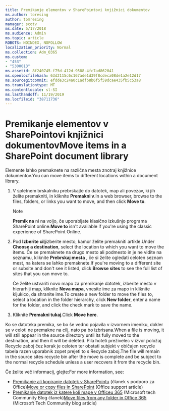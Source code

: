 ```yaml
---
title: Premikanje elementov v SharePointovi knjižnici dokumentov
ms.author: toresing
author: tomresing
manager: scotv
ms.date: 5/17/2018
ms.audience: Admin
ms.topic: article
ROBOTS: NOINDEX, NOFOLLOW
localization_priority: Normal
ms.collection: Adm_O365
ms.custom:
- "453"
- "5300013"
ms.assetid: 8f240745-f75d-412d-9588-4fc7ad862041
ms.openlocfilehash: 63d2115c6c167ade1d39f8cdeca08de1a2e12d17
ms.sourcegitcommit: efdde3c24a0c1adfb8b6f5f59dcae435fb5c53a8
ms.translationtype: MT
ms.contentlocale: sl-SI
ms.lasthandoff: 11/19/2019
ms.locfileid: "38711736"
---
```

# <a name="move-items-in-a-sharepoint-document-library"></a><span data-ttu-id="03e43-102">Premikanje elementov v SharePointovi knjižnici dokumentov</span><span class="sxs-lookup"><span data-stu-id="03e43-102">Move items in a SharePoint document library</span></span>

<span data-ttu-id="03e43-103">Elemente lahko premaknete na različna mesta znotraj knjižnice dokumentov.</span><span class="sxs-lookup"><span data-stu-id="03e43-103">You can move items to different locations within a document library.</span></span>
  
1. <span data-ttu-id="03e43-104">V spletnem brskalniku prebrskajte do datotek, map ali povezav, ki jih želite premakniti, in kliknite **Premakni v**.</span><span class="sxs-lookup"><span data-stu-id="03e43-104">In a web browser, browse to the files, folders, or links you want to move, and then click **Move to**.</span></span>

    > [!NOTE]
    > <span data-ttu-id="03e43-105">**Premik na** ni na voljo, če uporabljate klasično izkušnjo programa SharePoint online.</span><span class="sxs-lookup"><span data-stu-id="03e43-105">**Move to** isn't available if you're using the classic experience of SharePoint Online.</span></span>
  
2. <span data-ttu-id="03e43-106">Pod **Izberite cilj**izberite mesto, kamor želite premakniti artikle.</span><span class="sxs-lookup"><span data-stu-id="03e43-106">Under **Choose a destination**, select the location to which you want to move the items.</span></span> <span data-ttu-id="03e43-107">Če se premaknete na drugo mesto ali podmesto in je ne vidite na seznamu, kliknite **Prebrskaj mesta** , če si želite ogledati celoten seznam mest, na katera se lahko premaknete.</span><span class="sxs-lookup"><span data-stu-id="03e43-107">If you're moving to a different site or subsite and don't see it listed, click **Browse sites** to see the full list of sites that you can move to.</span></span>

    <span data-ttu-id="03e43-108">Če želite ustvariti novo mapo za premikanje datotek, izberite mesto v hierarhiji map, kliknite **Nova mapa**, vnesite ime za mapo in kliknite kljukico, da shranite ime.</span><span class="sxs-lookup"><span data-stu-id="03e43-108">To create a new folder to move the files to, select a location in the folder hierarchy, click **New folder**, enter a name for the folder, and click the check mark to save the name.</span></span>

3. <span data-ttu-id="03e43-109">Kliknite **Premakni tukaj**.</span><span class="sxs-lookup"><span data-stu-id="03e43-109">Click **Move here**.</span></span>

 <span data-ttu-id="03e43-110">Ko se datoteka premika, se bo še vedno pojavila v izvornem imeniku, dokler se v celoti ne premakne na cilj, nato pa bo izbrisana.</span><span class="sxs-lookup"><span data-stu-id="03e43-110">When a file is moving, it will still appear in the source directory until its fully moved to the destination, and then it will be deleted.</span></span> <span data-ttu-id="03e43-111">Pila hoteti preživelec v izvor položaj Recycle zaboj čez korak je celoten ter obstati subjekt v običajen recycle tabela razen uporabnik zopet prejeti to s Recycle zaboj.</span><span class="sxs-lookup"><span data-stu-id="03e43-111">The file will remain in the source sites recycle bin after the move is complete and be subject to the normal recycle schedule unless a user recovers it from the recycle bin.</span></span>

<span data-ttu-id="03e43-112">Če želite več informacij, glejte:</span><span class="sxs-lookup"><span data-stu-id="03e43-112">For more information, see:</span></span>

 - <span data-ttu-id="03e43-113">[Premikanje ali kopiranje datotek v SharePointu](https://support.office.com/article/move-or-copy-files-in-sharepoint-00e2f483-4df3-46be-a861-1f5f0c1a87bc) (članek s podporo za Office)</span><span class="sxs-lookup"><span data-stu-id="03e43-113">[Move or copy files in SharePoint](https://support.office.com/article/move-or-copy-files-in-sharepoint-00e2f483-4df3-46be-a861-1f5f0c1a87bc) (Office support article)</span></span>
 - <span data-ttu-id="03e43-114">[Premikanje datotek iz katere koli mape v Officeu 365](https://techcommunity.microsoft.com/t5/Microsoft-SharePoint-Blog/Now-move-files-anywhere-in-Office-365-SharePoint-and-OneDrive/ba-p/146973) (Microsoft tech Community Blog članek)</span><span class="sxs-lookup"><span data-stu-id="03e43-114">[Move files from any folder in Office 365](https://techcommunity.microsoft.com/t5/Microsoft-SharePoint-Blog/Now-move-files-anywhere-in-Office-365-SharePoint-and-OneDrive/ba-p/146973) (Microsoft Tech Community blog article)</span></span> 